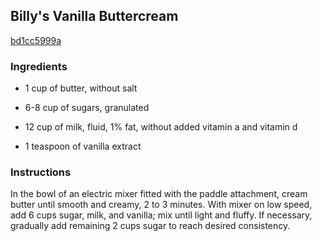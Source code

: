 ## Billy's Vanilla Buttercream

[bd1cc5999a](http://www.food.com/recipe/billys-vanilla-buttercream-167663)

### Ingredients

 - 1 cup of butter, without salt

 - 6-8 cup of sugars, granulated

 - 12 cup of milk, fluid, 1% fat, without added vitamin a and vitamin d

 - 1 teaspoon of vanilla extract

### Instructions

In the bowl of an electric mixer fitted with the paddle attachment, cream butter until smooth and creamy, 2 to 3 minutes. With mixer on low speed, add 6 cups sugar, milk, and vanilla; mix until light and fluffy. If necessary, gradually add remaining 2 cups sugar to reach desired consistency.